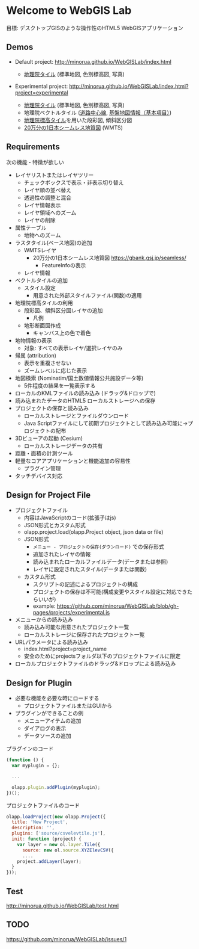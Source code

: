 # Welcome to WebGIS Lab

目標: デスクトップGISのような操作性のHTML5 WebGISアプリケーション

## Demos
* Default project: http://minorua.github.io/WebGISLab/index.html
    - [地理院タイル](http://maps.gsi.go.jp/development/ichiran.html) (標準地図, 色別標高図, 写真)

* Experimental project: http://minorua.github.io/WebGISLab/index.html?project=experimental
    - [地理院タイル](http://maps.gsi.go.jp/development/ichiran.html) (標準地図, 色別標高図, 写真)
    - 地理院ベクトルタイル ([道路中心線](https://github.com/gsi-cyberjapan/vector-tile-experiment), [基盤地図情報（基本項目）](https://github.com/gsi-cyberjapan/experimental_fgd))
    - [地理院標高タイル](http://maps.gsi.go.jp/development/demtile.html)を用いた段彩図, 傾斜区分図
    - [20万分の1日本シームレス地質図](https://gbank.gsj.jp/seamless/) (WMTS)

## Requirements

次の機能・特徴が欲しい
- レイヤリストまたはレイヤツリー
    - チェックボックスで表示・非表示切り替え
    - レイヤ順の並べ替え
    - 透過性の調整と混合
    - レイヤ情報表示
    - レイヤ領域へのズーム
    - レイヤの削除
- 属性テーブル
    - 地物へのズーム
- ラスタタイル(ベース地図)の追加
    - WMTSレイヤ
        - 20万分の1日本シームレス地質図 https://gbank.gsj.jp/seamless/
            - FeatureInfoの表示
    - レイヤ情報
- ベクトルタイルの追加
    - スタイル設定
        - 用意された外部スタイルファイル(関数)の適用
- 地理院標高タイルの利用
    - 段彩図、傾斜区分図レイヤの追加
        - 凡例
    - 地形断面図作成
        - キャンバス上の色で着色
- 地物情報の表示
    - 対象: すべての表示レイヤ/選択レイヤのみ
- 帰属 (attribution)
    - 表示を重複させない
    - ズームレベルに応じた表示
- 地図検索 (Nominatim/国土数値情報公共施設データ等)
    - 5件程度の結果を一覧表示する
- ローカルのKMLファイルの読み込み (ドラッグ&ドロップで)
- 読み込まれたデータのHTML5 ローカルストレージへの保存
- プロジェクトの保存と読み込み
    - ローカルストレージとファイルダウンロード
    - Java Scriptファイルにして初期プロジェクトとして読み込み可能に→プロジェクトの配布
- 3Dビューアの起動 (Cesium)
    - ローカルストレージデータの共有
- 距離・面積の計測ツール
- 軽量なコアアプリケーションと機能追加の容易性
    - プラグイン管理
- タッチデバイス対応


## Design for Project File

- プロジェクトファイル
    - 内容はJavaScriptのコード(拡張子はjs)
    - JSON形式とカスタム形式
    - olapp.project.load(olapp.Project object, json data or file)
    - JSON形式
        - `メニュー - プロジェクトの保存(ダウンロード)` での保存形式
        - 追加されたレイヤの情報
        - 読み込まれたローカルファイルデータ(データまたは参照)
        - レイヤに設定されたスタイル(データまたは関数)
    - カスタム形式
        - スクリプトの記述によるプロジェクトの構成
        - プロジェクトの保存は不可能(構成変更やスタイル設定に対応できたらいいが)
        - example: https://github.com/minorua/WebGISLab/blob/gh-pages/projects/experimental.js
- メニューからの読み込み
    - 読み込み可能な用意されたプロジェクト一覧
    - ローカルストレージに保存されたプロジェクト一覧
- URLパラメータによる読み込み
    - index.html?project=project_name
    - 安全のためにprojectsフォルダ以下のプロジェクトファイルに限定
- ローカルプロジェクトファイルのドラッグ&ドロップによる読み込み


## Design for Plugin

- 必要な機能を必要な時にロードする
    - プロジェクトファイルまたはGUIから
- プラグインができることの例
    - メニューアイテムの追加
    - ダイアログの表示
    - データソースの追加

プラグインのコード
```javascript
(function () {
  var myplugin = {};

  ...

  olapp.plugin.addPlugin(myplugin);
})();
```

プロジェクトファイルのコード
```javascript
olapp.loadProject(new olapp.Project({
  title: 'New Project',
  description: '',
  plugins: ['source/csvelevtile.js'],
  init: function (project) {
    var layer = new ol.layer.Tile({
      source: new ol.source.XYZElevCSV({
      ....
    project.addLayer(layer);
  }
}));
```


## Test

http://minorua.github.io/WebGISLab/test.html


## TODO

https://github.com/minorua/WebGISLab/issues/1
